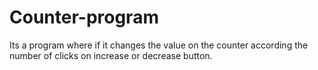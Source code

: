 # Counter-program
Its a program where if it changes the value on the counter according the number of clicks on increase or decrease button.
